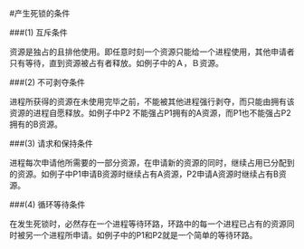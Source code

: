 #产生死锁的条件

###(1)   互斥条件

资源是独占的且排他使用。即任意时刻一个资源只能给一个进程使用，其他申请者只有等待，直到资源被占有者释放。如例子中的Ａ，Ｂ资源。

###(2)   不可剥夺条件

进程所获得的资源在未使用完毕之前，不能被其他进程强行剥夺，而只能由拥有该资源的进程自愿释放。如例子中P2 不能强占P1拥有的A资源，而P1也不能强占P2拥有的B资源。

###(3)   请求和保持条件

进程每次申请他所需要的一部分资源，在申请新的资源的同时，继续占用已分配到的资源。如例子中P1申请B资源时继续占有A资源，P2申请A资源时继续占有B资源。

###(4)   循环等待条件

在发生死锁时，必然存在一个进程等待环路，环路中的每一个进程已占有的资源同时被另一个进程所申请。如例子中的P1和P2就是一个简单的等待环路。